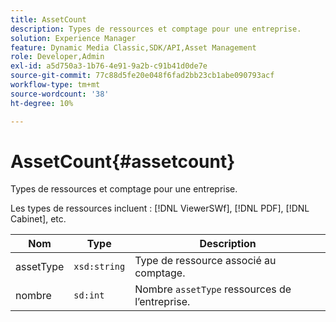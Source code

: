 ```yaml
---
title: AssetCount
description: Types de ressources et comptage pour une entreprise.
solution: Experience Manager
feature: Dynamic Media Classic,SDK/API,Asset Management
role: Developer,Admin
exl-id: a5d750a3-1b76-4e91-9a2b-c91b41d0de7e
source-git-commit: 77c88d5fe20e048f6fad2bb23cb1abe090793acf
workflow-type: tm+mt
source-wordcount: '38'
ht-degree: 10%

---
```


# AssetCount{#assetcount}

Types de ressources et comptage pour une entreprise.

Les types de ressources incluent : [!DNL ViewerSWf], [!DNL PDF], [!DNL Cabinet], etc.

| Nom | Type | Description |
|---|---|---|
| assetType | `xsd:string` | Type de ressource associé au comptage. |
| nombre | `sd:int` | Nombre `assetType` ressources de l’entreprise. |
